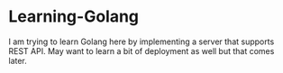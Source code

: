 # Learning-Golang
I am trying to learn Golang here by implementing a server that supports REST API. May want to learn a bit of deployment as well but that comes later.
